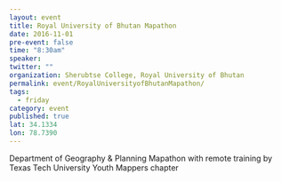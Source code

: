 ```yaml
---
layout: event
title: Royal University of Bhutan Mapathon
date: 2016-11-01
pre-event: false
time: "8:30am"
speaker: 
twitter: ""
organization: Sherubtse College, Royal University of Bhutan
permalink: event/RoyalUniversityofBhutanMapathon/
tags: 
  - friday
category: event
published: true
lat: 34.1334
lon: 78.7390
---
```


Department of Geography & Planning Mapathon with remote training by Texas Tech University Youth Mappers chapter
